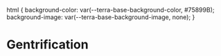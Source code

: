 html {
  background-color: var(--terra-base-background-color, #75899B);
  background-image: var(--terra-base-background-image, none);
}
# Gentrification
